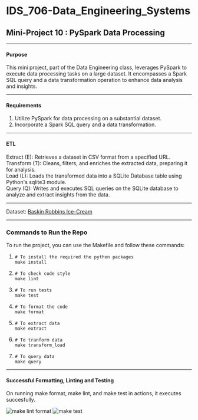 # IDS_706-Data_Engineering_Systems
## Mini-Project 10 : PySpark Data Processing

***

#### Purpose

This mini project, part of the Data Engineering class, leverages PySpark to execute data processing tasks on a large dataset. It encompasses a Spark SQL query and a data transformation operation to enhance data analysis and insights.

***

#### Requirements

1. Utilize PySpark for data processing on a substantial dataset.  
2. Incorporate a Spark SQL query and a data transformation.

***

#### ETL

Extract (E): Retrieves a dataset in CSV format from a specified URL.  
Transform (T): Cleans, filters, and enriches the extracted data, preparing it for analysis.  
Load (L): Loads the transformed data into a SQLite Database table using Python's sqlite3 module.  
Query (Q): Writes and executes SQL queries on the SQLite database to analyze and extract insights from the data.

****

Dataset: [Baskin Robbins Ice-Cream](https://raw.githubusercontent.com/prasertcbs/basic-dataset/master/baskin_icecream.csv)

***

### Commands to Run the Repo

To run the project, you can use the Makefile and follow these commands:
1. ```
   # To install the required the python packages
   make install
   ```
2. ```
   # To check code style
   make lint
   ```
3. ```
   # To run tests
   make test
   ```
4. ```
   # To format the code
   make format
   ```
5. ```
   # To extract data
   make extract
   ```
6. ```
   # To tranform data
   make transform_load
   ```
7. ```
   # To query data
   make query
   ```
***

#### Successful Formatting, Linting and Testing

On running make format, make lint, and make test in actions, it executes succesfully.

![make lint format](https://github.com/nogibjj/afraa-n_Mini-Project-5/assets/143756865/3d2317bf-4aa3-43a5-9b2b-6944022fd48a)
![make test](https://github.com/nogibjj/afraa-n_Mini-Project-5/assets/143756865/7c2b932a-a38d-45d4-8bf6-acd0e312df61)

